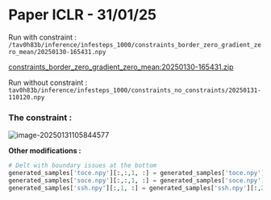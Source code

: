 # Paper ICLR - 31/01/25



Run with constraint : `/tav0h83b/inference/infesteps_1000/constraints_border_zero_gradient_zero_mean/20250130-165431.npy`

 [constraints_border_zero_gradient_zero_mean:20250130-165431.zip](../../../../../Downloads/constraints_border_zero_gradient_zero_mean:20250130-165431.zip) 

Run without constraint : `tav0h83b/inference/infesteps_1000/constraints_no_constraints/20250131-110120.npy`







### The constraint : 

![image-20250131105844577](./images/image-20250131105844577.png)

**Other modifications :** 

```python
# Delt with boundary issues at the bottom
generated_samples['toce.npy'][:,:,1, :] = generated_samples['toce.npy'][:,:,2, :]
generated_samples['soce.npy'][:,:,1, :] = generated_samples['soce.npy'][:,:,2, :]
generated_samples['ssh.npy'][:,1, :] = generated_samples['ssh.npy'][:,2, :]
```

